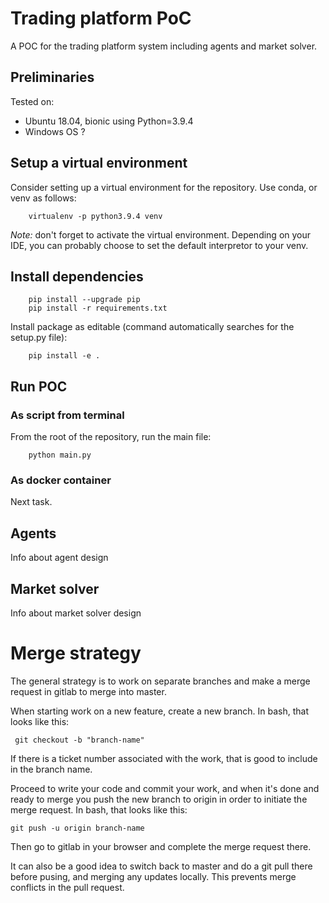 # Trading platform PoC

A POC for the trading platform system including agents and market solver.

## Preliminaries
Tested on:
- Ubuntu 18.04, bionic using Python=3.9.4
- Windows OS ?

## Setup a virtual environment
Consider setting up a virtual environment for the repository. Use conda, or venv as follows:

        virtualenv -p python3.9.4 venv

*Note:* don't forget to activate the virtual environment. Depending on your IDE, you can probably choose to set the 
default interpretor to your venv.

## Install dependencies

        pip install --upgrade pip
        pip install -r requirements.txt

Install package as editable (command automatically searches for the setup.py file): 
        
        pip install -e .

## Run POC

### As script from terminal
From the root of the repository, run the main file:

        python main.py

### As docker container
Next task.

## Agents
Info about agent design

## Market solver
Info about market solver design


# Merge strategy
The general strategy is to work on separate branches and make a merge request in gitlab to merge into master.

When starting work on a new feature, create a new branch. In bash, that looks like this:

     git checkout -b "branch-name"
If there is a ticket number associated with the work, that is good to include in the branch name.

Proceed to write your code and commit your work, and when it's done and ready to merge you push the new branch to origin in order to initiate the merge request. In bash, that looks like this:

    git push -u origin branch-name
Then go to gitlab in your browser and complete the merge request there.

It can also be a good idea to switch back to master and do a git pull there before pusing, and merging any updates locally. This prevents merge conflicts in the pull request.